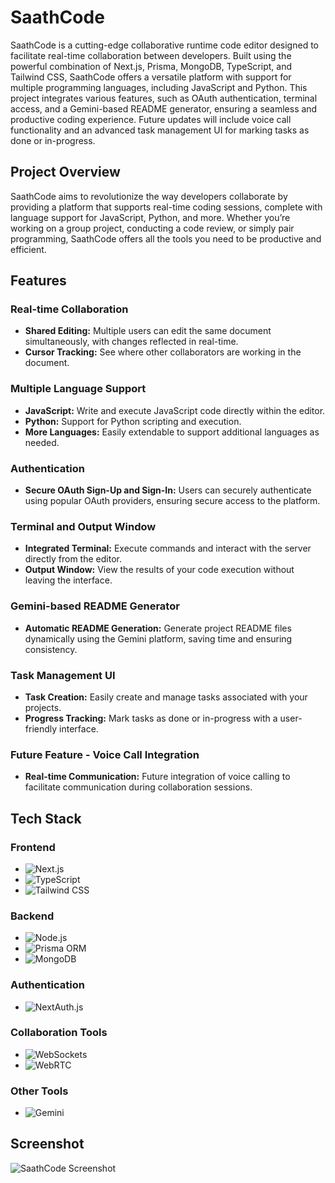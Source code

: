 # SaathCode

SaathCode is a cutting-edge collaborative runtime code editor designed to facilitate real-time collaboration between developers. Built using the powerful combination of Next.js, Prisma, MongoDB, TypeScript, and Tailwind CSS, SaathCode offers a versatile platform with support for multiple programming languages, including JavaScript and Python. This project integrates various features, such as OAuth authentication, terminal access, and a Gemini-based README generator, ensuring a seamless and productive coding experience. Future updates will include voice call functionality and an advanced task management UI for marking tasks as done or in-progress.

## Project Overview

SaathCode aims to revolutionize the way developers collaborate by providing a platform that supports real-time coding sessions, complete with language support for JavaScript, Python, and more. Whether you’re working on a group project, conducting a code review, or simply pair programming, SaathCode offers all the tools you need to be productive and efficient.

## Features

### Real-time Collaboration

- **Shared Editing:** Multiple users can edit the same document simultaneously, with changes reflected in real-time.
- **Cursor Tracking:** See where other collaborators are working in the document.

### Multiple Language Support

- **JavaScript:** Write and execute JavaScript code directly within the editor.
- **Python:** Support for Python scripting and execution.
- **More Languages:** Easily extendable to support additional languages as needed.

### Authentication

- **Secure OAuth Sign-Up and Sign-In:** Users can securely authenticate using popular OAuth providers, ensuring secure access to the platform.

### Terminal and Output Window

- **Integrated Terminal:** Execute commands and interact with the server directly from the editor.
- **Output Window:** View the results of your code execution without leaving the interface.

### Gemini-based README Generator

- **Automatic README Generation:** Generate project README files dynamically using the Gemini platform, saving time and ensuring consistency.

### Task Management UI

- **Task Creation:** Easily create and manage tasks associated with your projects.
- **Progress Tracking:** Mark tasks as done or in-progress with a user-friendly interface.

### Future Feature - Voice Call Integration

- **Real-time Communication:** Future integration of voice calling to facilitate communication during collaboration sessions.

## Tech Stack

### Frontend

- ![Next.js](https://img.shields.io/badge/Next.js-000000?style=for-the-badge&logo=next.js&logoColor=white)
- ![TypeScript](https://img.shields.io/badge/TypeScript-007ACC?style=for-the-badge&logo=typescript&logoColor=white)
- ![Tailwind CSS](https://img.shields.io/badge/Tailwind_CSS-38B2AC?style=for-the-badge&logo=tailwind-css&logoColor=white)

### Backend

- ![Node.js](https://img.shields.io/badge/Node.js-6DA55F?style=for-the-badge&logo=node.js&logoColor=white)
- ![Prisma ORM](https://img.shields.io/badge/Prisma-2D3748?style=for-the-badge&logo=prisma&logoColor=white)
- ![MongoDB](https://img.shields.io/badge/MongoDB-4EA94B?style=for-the-badge&logo=mongodb&logoColor=white)

### Authentication

- ![NextAuth.js](https://img.shields.io/badge/NextAuth.js-FFFFFF?style=for-the-badge&logo=nextdotjs&logoColor=000000)

### Collaboration Tools

- ![WebSockets](https://img.shields.io/badge/WebSockets-010101?style=for-the-badge&logo=websocket&logoColor=white)
- ![WebRTC](https://img.shields.io/badge/WebRTC-333333?style=for-the-badge&logo=webrtc&logoColor=white)

### Other Tools

- ![Gemini](https://img.shields.io/badge/Gemini-FF0066?style=for-the-badge&logoColor=white)

## Screenshot

![SaathCode Screenshot](https://via.placeholder.com/800x400.png?text=Screenshot+Coming+Soon)

